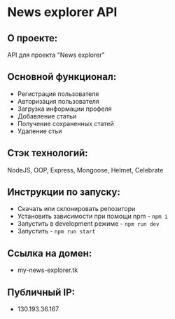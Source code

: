# **News explorer API**

## О проекте:
API для проекта "News explorer"

## Основной функционал: 
- Регистрация пользователя
- Авторизация пользователя
- Загрузка информации профеля
- Добавление статьи
- Получение сохраненных статей
- Удаление стьи

## Стэк технологий:
NodeJS, OOP, Express, Mongoose, Helmet, Celebrate

## Инструкции по запуску:
- Скачать или склонировать репозитори
- Установить зависимости при помощи npm - `npm i`
- Запустить в development режиме - `npm run dev`
- Запустить - `npm run start`

## Ссылка на домен:
- my-news-explorer.tk

## Публичный IP:
- 130.193.36.167
